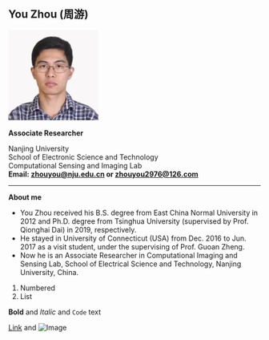 ## You Zhou (周游)
![Image](images/PersonImage.jpg)

**Associate Researcher** <br>

Nanjing University <br>
School of Electronic Science and Technology <br>
Computational Sensing and Imaging Lab <br>
**Email: zhouyou@nju.edu.cn or zhouyou2976@126.com** <br>

----------------------------------------------------

**About me** <br>

- You Zhou received his B.S. degree from East China Normal University in 2012 and Ph.D. degree from Tsinghua University (supervised by Prof. Qionghai Dai) in 2019, respectively. 
- He stayed in University of Connecticut (USA) from Dec. 2016 to Jun. 2017 as a visit student, under the supervising of Prof. Guoan Zheng.
- Now he is an Associate Researcher in Computational Imaging and Sensing Lab, School of Electrical Science and Technology, Nanjing University, China.


1. Numbered
2. List

**Bold** and _Italic_ and `Code` text

[Link](url) and ![Image](src)
```
